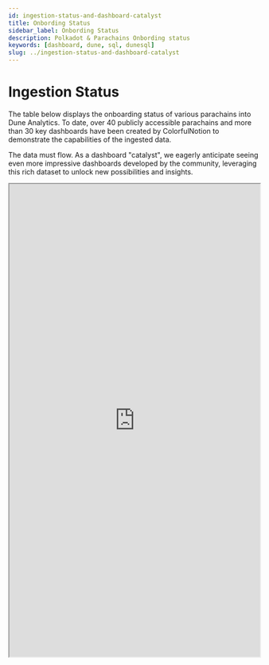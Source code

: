```yaml
---
id: ingestion-status-and-dashboard-catalyst
title: Onbording Status
sidebar_label: Onbording Status
description: Polkadot & Parachains Onbording status
keywords: [dashboard, dune, sql, dunesql]
slug: ../ingestion-status-and-dashboard-catalyst
---
```


# Ingestion Status

The table below displays the onboarding status of various parachains into Dune Analytics. To date,
over 40 publicly accessible parachains and more than 30 key dashboards have been created by
ColorfulNotion to demonstrate the capabilities of the ingested data.

The data must flow. As a dashboard "catalyst", we eagerly anticipate seeing even more impressive
dashboards developed by the community, leveraging this rich dataset to unlock new possibilities and
insights.

<iframe src="https://dune.com/embeds/3523887/6457482/" width="100%" height="950"></iframe>
